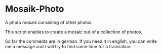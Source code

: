 # Mosaik-Photo
A photo mosaik consisting of other photos

This script enables to create a mosaic out of a collection of photos.

So far the comments are in german. If you need it in english, you can write me a message and I will try to find some time for a translation.

